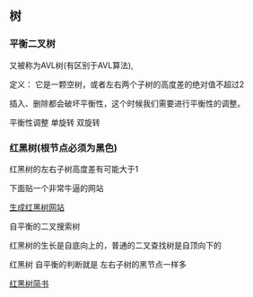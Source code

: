 ## 树

### 平衡二叉树

又被称为AVL树(有区别于AVL算法),

定义： 它是一颗空树，或者左右两个子树的高度差的绝对值不超过2



插入、删除都会破坏平衡性，这个时候我们需要进行平衡性的调整。



平衡性调整  单旋转  双旋转



### 红黑树(根节点必须为黑色)

红黑树的左右子树高度差有可能大于1

下面贴一个非常牛逼的网站

[生成红黑树网站](https://www.cs.usfca.edu/~galles/visualization/RedBlack.html)

自平衡的二叉搜索树

红黑树的生长是自底向上的，普通的二叉查找树是自顶向下的

红黑树 自平衡的判断就是 左右子树的黑节点一样多

[红黑树简书](https://www.jianshu.com/p/e136ec79235c)